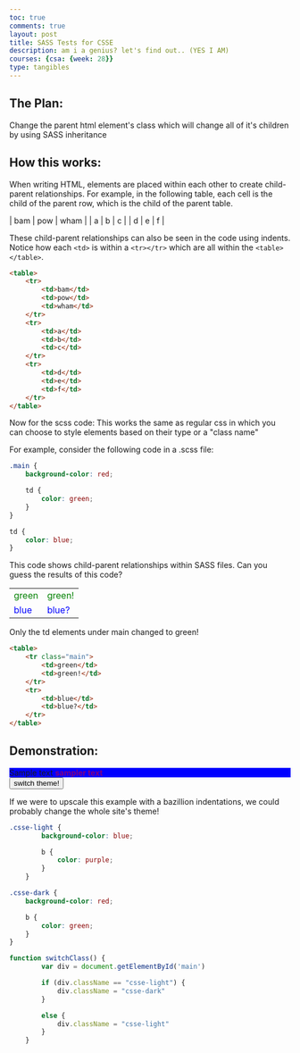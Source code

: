 ```yaml
---
toc: true
comments: true
layout: post
title: SASS Tests for CSSE
description: am i a genius? let's find out.. (YES I AM)
courses: {csa: {week: 28}}
type: tangibles
---
```

<style>
    .csse-light {
        background-color: blue;
    }

    .csse-light b {
        color: purple;
    }

    .csse-dark {
        background-color: red;
    }

    .csse-dark b {
        color: green;
    }

    .main td {
        color: green;
    }

    td {
        color: blue;
    }
</style>

## The Plan:

Change the parent html element's class which will change all of it's children by using SASS inheritance

## How this works:

When writing HTML, elements are placed within each other to create child-parent relationships. For example, in the following table, each cell is the child of the parent row, which is the child of the parent table.

| bam | pow | wham |
| a | b | c |
| d | e | f |

These child-parent relationships can also be seen in the code using indents. Notice how each ``<td>`` is within a ``<tr></tr>`` which are all within the ``<table></table>``.

```html
<table>
    <tr>
        <td>bam</td>
        <td>pow</td>
        <td>wham</td>
    </tr>
    <tr>
        <td>a</td>
        <td>b</td>
        <td>c</td>
    </tr>
    <tr>
        <td>d</td>
        <td>e</td>
        <td>f</td>
    </tr>
</table>
```

Now for the scss code: This works the same as regular css in which you can choose to style elements based on their type or a "class name"

For example, consider the following code in a .scss file:

```scss
.main {
    background-color: red;

    td {
        color: green;
    }
}

td {
    color: blue;
}
```

This code shows child-parent relationships within SASS files. Can you guess the results of this code?

<table>
    <tr class="main">
        <td>green</td>
        <td>green!</td>
    </tr>
    <tr>
        <td>blue</td>
        <td>blue?</td>
    </tr>
</table>

Only the td elements under main changed to green!

```html
<table>
    <tr class="main">
        <td>green</td>
        <td>green!</td>
    </tr>
    <tr>
        <td>blue</td>
        <td>blue?</td>
    </tr>
</table>
```

## Demonstration:

<div id="main" class="csse-light">
    Sample text
    <b>sampler text</b>
</div>
<button id = "switch" onclick="switchClass()">switch theme!</button>

If we were to upscale this example with a bazillion indentations, we could probably change the whole site's theme!

```scss
.csse-light {
        background-color: blue;

        b {
            color: purple;
        }
    }

.csse-dark {
    background-color: red;

    b {
        color: green;
    }
}
```

```js
function switchClass() {
        var div = document.getElementById('main')

        if (div.className == "csse-light") {
            div.className = "csse-dark"
        }

        else {
            div.className = "csse-light"
        }
    }
```

<script>
    function switchClass() {
        var div = document.getElementById('main')

        if (div.className == "csse-light") {
            div.className = "csse-dark"
        }

        else {
            div.className = "csse-light"
        }
    }
</script>